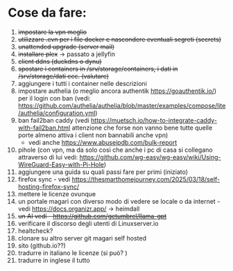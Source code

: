 # Cose da fare:
1. ~~impostare la vpn meglio~~
2. ~~utilizzare .evn per i file docker e nascondere eventuali segreti (secrets)~~
3. ~~unattended upgrade (server mail)~~
4. ~~installare plex~~ -> passato a jellyfin
5. ~~client ddns (duckdns o dynu)~~
6. ~~spostare i containers in /srv/storage/containers, i dati in /srv/storage/dati ecc. (valutare)~~
7. aggiungere i tutti i container nelle descrizioni
8. impostare authelia (o meglio ancora authentik https://goauthentik.io/) per il login con ban (vedi: https://github.com/authelia/authelia/blob/master/examples/compose/lite/authelia/configuration.yml)
9. ban fail2ban caddy (vedi https://muetsch.io/how-to-integrate-caddy-with-fail2ban.html attenzione che forse non vanno bene tutte quelle porte almeno attiva i client non bannabili anche vpn)
    - vedi anche https://www.abuseipdb.com/bulk-report
10. pihole (con vpn, ma da solo così che anche i pc di casa si collegano attraverso di lui vedi: https://github.com/wg-easy/wg-easy/wiki/Using-WireGuard-Easy-with-Pi-Hole)
11. aggiungere una guida su quali passi fare per primi (iniziato)
12. firefox sync - vedi https://thesmarthomejourney.com/2025/03/18/self-hosting-firefox-sync/
13. mettere le licenze ovunque
14. un portale magari con diverso modo di vedere se locale o da internet - vedi https://docs.organizr.app/ -> heimdall
15. ~~un AI vedi - https://github.com/getumbrel/llama-gpt~~
16. verificare il discorso degli utenti di Linuxserver.io
17. healtcheck?
18. clonare su altro server git magari self hosted
19. sito (github.io??)
20. tradurre in italiano le licenze (si può? )
21. tradurre in inglese il tutto
